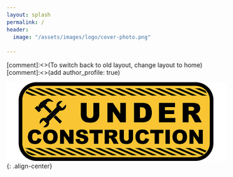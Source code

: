 ```yaml
---
layout: splash
permalink: /
header:
  image: "/assets/images/logo/cover-photo.png"

---
```


[comment]:<>(To switch back to old layout, change layout to home)
[comment]:<>(add author_profile: true)

![image-center](/assets/images/misc/wip.png){: .align-center}

